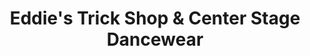 ---
title: "Eddie's Trick Shop & Center Stage Dancewear"
url: /marietta/eddies-trick-shop-and-center-stage-dancewear/
shop: shop
---